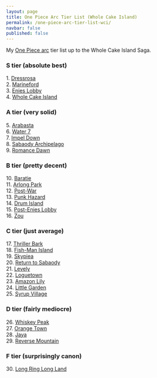 ```yaml
---
layout: page
title: One Piece Arc Tier List (Whole Cake Island)
permalink: /one-piece-arc-tier-list-wci/
navbar: false
published: false
---
```


<p>My <a href="https://onepiece.fandom.com/wiki/Story_Arcs">One Piece arc</a> tier list up to the Whole Cake Island Saga.</p>

<h3>S tier (absolute best)</h3>
<p>
    1. <a href="https://onepiece.fandom.com/wiki/Dressrosa_Arc">Dressrosa</a><br>
    2. <a href="https://onepiece.fandom.com/wiki/Marineford_Arc">Marineford</a><br>
    3. <a href="https://onepiece.fandom.com/wiki/Enies_Lobby_Arc">Enies Lobby</a><br>
    4. <a href="https://onepiece.fandom.com/wiki/Whole_Cake_Island_Arc">Whole Cake Island</a><br>
</p>

<h3>A tier (very solid)</h3>
<p>
    5. <a href="https://onepiece.fandom.com/wiki/Arabasta_Arc">Arabasta</a><br>
    6. <a href="https://onepiece.fandom.com/wiki/Water_7_Arc">Water 7</a><br>
    7. <a href="https://onepiece.fandom.com/wiki/Impel_Down_Arc">Impel Down</a><br>
    8. <a href="https://onepiece.fandom.com/wiki/Sabaody_Archipelago_Arc">Sabaody Archipelago</a><br>
    9. <a href="https://onepiece.fandom.com/wiki/Romance_Dawn_Arc">Romance Dawn</a><br>
</p>

<h3>B tier (pretty decent)</h3>
<p>
    10. <a href="https://onepiece.fandom.com/wiki/Baratie_Arc">Baratie</a><br>
    11. <a href="https://onepiece.fandom.com/wiki/Arlong_Park_Arc">Arlong Park</a><br>
    12. <a href="https://onepiece.fandom.com/wiki/Post-War_Arc">Post-War</a><br>
    13. <a href="https://onepiece.fandom.com/wiki/Punk_Hazard_Arc">Punk Hazard</a><br>
    14. <a href="https://onepiece.fandom.com/wiki/Drum_Island_Arc">Drum Island</a><br>
    15. <a href="https://onepiece.fandom.com/wiki/Post-Enies_Lobby_Arc">Post-Enies Lobby</a><br>
    16. <a href="https://onepiece.fandom.com/wiki/Zou_Arc">Zou</a><br>
</p>

<h3>C tier (just average)</h3>
<p>
    17. <a href="https://onepiece.fandom.com/wiki/Thriller_Bark_Arc">Thriller Bark</a><br>
    18. <a href="https://onepiece.fandom.com/wiki/Fish-Man_Island_Arc">Fish-Man Island</a><br>
    19. <a href="https://onepiece.fandom.com/wiki/Skypiea_Arc">Skypiea</a><br>
    20. <a href="https://onepiece.fandom.com/wiki/Return_to_Sabaody_Arc">Return to Sabaody</a><br>
    21. <a href="https://onepiece.fandom.com/wiki/Levely_Arc">Levely</a><br>
    22. <a href="https://onepiece.fandom.com/wiki/Loguetown_Arc">Loguetown</a><br>
    23. <a href="https://onepiece.fandom.com/wiki/Amazon_Lily_Arc">Amazon Lily</a><br>
    24. <a href="https://onepiece.fandom.com/wiki/Little_Garden_Arc">Little Garden</a><br>
    25. <a href="https://onepiece.fandom.com/wiki/Syrup_Village_Arc">Syrup Village</a><br>
</p>

<h3>D tier (fairly mediocre)</h3>
<p>
    26. <a href="https://onepiece.fandom.com/wiki/Whisky_Peak_Arc">Whiskey Peak</a><br>
    27. <a href="https://onepiece.fandom.com/wiki/Orange_Town_Arc">Orange Town</a><br>
    28. <a href="https://onepiece.fandom.com/wiki/Jaya_Arc">Jaya</a><br>
    29. <a href="https://onepiece.fandom.com/wiki/Reverse_Mountain_Arc">Reverse Mountain</a><br>
</p>

<h3>F tier (surprisingly canon)</h3>
<p>
    30. <a href="https://onepiece.fandom.com/wiki/Long_Ring_Long_Land_Arc">Long Ring Long Land</a><br>
</p>